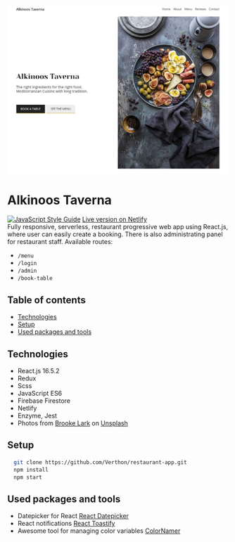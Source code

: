![Alkinoos Taverna desktop homescreen](src/images/screenshot.jpg)

# Alkinoos Taverna
[![JavaScript Style Guide](https://img.shields.io/badge/code_style-standard-brightgreen.svg)](https://standardjs.com)
[Live version on Netlify](https://alkinoos-taverna.netlify.com/ "Live version on Netlify")  
Fully responsive, serverless, restaurant progressive web app using React.js, where user can easily create a booking. There is also administrating panel for restaurant staff.
Available routes:
- `/menu`
- `/login`
- `/admin`
- `/book-table`

## Table of contents
* [Technologies](#technologies)
* [Setup](#setup)
* [Used packages and tools](#used-packages-and-tools)

## Technologies

- React.js 16.5.2
- Redux
- Scss
- JavaScript ES6
- Firebase Firestore
- Netlify
- Enzyme, Jest
- Photos from [Brooke Lark](http://brookelark.com/) on [Unsplash](https://unsplash.com/@brookelark)


## Setup

```bash
  git clone https://github.com/Verthon/restaurant-app.git
  npm install
  npm start
```

## Used packages and tools

- Datepicker for React [React Datepicker](https://github.com/Hacker0x01/react-datepicker)
- React notifications [React Toastify](https://github.com/fkhadra/react-toastify)
- Awesome tool for managing color variables [ColorNamer](https://colornamer.netlify.com/)
